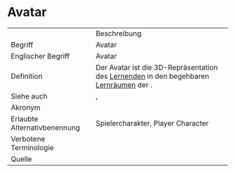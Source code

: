 # Avatar

<link-summary rel="summary"/>
<card-summary rel="summary"/>
<web-summary rel="summary"/>


<table>
    <tr>
        <td></td>
        <td>Beschreibung</td>
    </tr>
    <tr>
        <td>Begriff</td>
        <td>Avatar</td>
    </tr>
    <tr>
        <td>Englischer Begriff</td>
        <td>Avatar</td>
    </tr>
    <tr>
        <td>Definition</td>
        <td id="summary">
            Der Avatar ist die 3D-Repräsentation des <a href="Lernende-GE.md">Lernenden</a> 
            in den begehbaren <a href="Lernraum-GE.md">Lernräumen</a> der <a href="Engine-GE.md"></a>.
        </td>
    </tr>  
    <tr>
        <td>Siehe auch</td>
        <td><a href="Lernende-GE.md"/>, <a href="Avatar-in-Spielen-GE.md"/></td>
    </tr>
    <tr>
        <td>Akronym</td>
        <td></td>
    </tr>
   <tr>
        <td>Erlaubte Alternativbenennung</td>
        <td>Spielercharakter, Player Character</td>
    </tr>
   <tr>
        <td>Verbotene Terminologie</td>
        <td></td>
    </tr>
   <tr>
        <td>Quelle</td>
        <td></td>
    </tr>
</table>